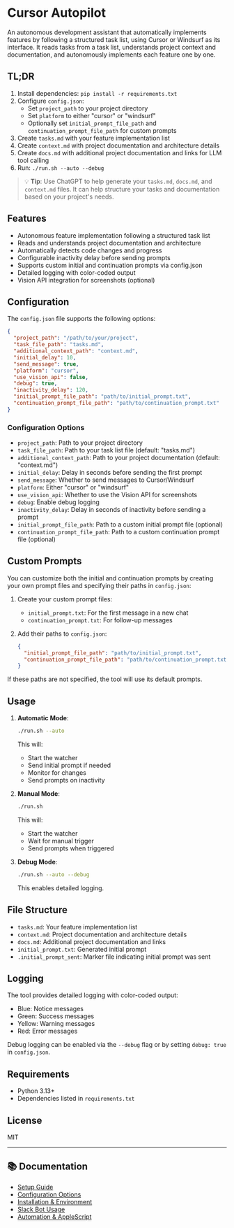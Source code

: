 # Cursor Autopilot

An autonomous development assistant that automatically implements features by following a structured task list, using Cursor or Windsurf as its interface. It reads tasks from a task list, understands project context and documentation, and autonomously implements each feature one by one.

## TL;DR

1. Install dependencies: `pip install -r requirements.txt`
2. Configure `config.json`:
   - Set `project_path` to your project directory
   - Set `platform` to either "cursor" or "windsurf"
   - Optionally set `initial_prompt_file_path` and `continuation_prompt_file_path` for custom prompts
3. Create `tasks.md` with your feature implementation list
4. Create `context.md` with project documentation and architecture details
5. Create `docs.md` with additional project documentation and links for LLM tool calling
6. Run: `./run.sh --auto --debug`

> 💡 **Tip**: Use ChatGPT to help generate your `tasks.md`, `docs.md`, and `context.md` files. It can help structure your tasks and documentation based on your project's needs.

## Features

- Autonomous feature implementation following a structured task list
- Reads and understands project documentation and architecture
- Automatically detects code changes and progress
- Configurable inactivity delay before sending prompts
- Supports custom initial and continuation prompts via config.json
- Detailed logging with color-coded output
- Vision API integration for screenshots (optional)

## Configuration

The `config.json` file supports the following options:

```json
{
  "project_path": "/path/to/your/project",
  "task_file_path": "tasks.md",
  "additional_context_path": "context.md",
  "initial_delay": 10,
  "send_message": true,
  "platform": "cursor",
  "use_vision_api": false,
  "debug": true,
  "inactivity_delay": 120,
  "initial_prompt_file_path": "path/to/initial_prompt.txt",
  "continuation_prompt_file_path": "path/to/continuation_prompt.txt"
}
```

### Configuration Options

- `project_path`: Path to your project directory
- `task_file_path`: Path to your task list file (default: "tasks.md")
- `additional_context_path`: Path to your project documentation (default: "context.md")
- `initial_delay`: Delay in seconds before sending the first prompt
- `send_message`: Whether to send messages to Cursor/Windsurf
- `platform`: Either "cursor" or "windsurf"
- `use_vision_api`: Whether to use the Vision API for screenshots
- `debug`: Enable debug logging
- `inactivity_delay`: Delay in seconds of inactivity before sending a prompt
- `initial_prompt_file_path`: Path to a custom initial prompt file (optional)
- `continuation_prompt_file_path`: Path to a custom continuation prompt file (optional)

## Custom Prompts

You can customize both the initial and continuation prompts by creating your own prompt files and specifying their paths in `config.json`:

1. Create your custom prompt files:
   - `initial_prompt.txt`: For the first message in a new chat
   - `continuation_prompt.txt`: For follow-up messages

2. Add their paths to `config.json`:
   ```json
   {
     "initial_prompt_file_path": "path/to/initial_prompt.txt",
     "continuation_prompt_file_path": "path/to/continuation_prompt.txt"
   }
   ```

If these paths are not specified, the tool will use its default prompts.

## Usage

1. **Automatic Mode**:
   ```bash
   ./run.sh --auto
   ```
   This will:
   - Start the watcher
   - Send initial prompt if needed
   - Monitor for changes
   - Send prompts on inactivity

2. **Manual Mode**:
   ```bash
   ./run.sh
   ```
   This will:
   - Start the watcher
   - Wait for manual trigger
   - Send prompts when triggered

3. **Debug Mode**:
   ```bash
   ./run.sh --auto --debug
   ```
   This enables detailed logging.

## File Structure

- `tasks.md`: Your feature implementation list
- `context.md`: Project documentation and architecture details
- `docs.md`: Additional project documentation and links
- `initial_prompt.txt`: Generated initial prompt
- `.initial_prompt_sent`: Marker file indicating initial prompt was sent

## Logging

The tool provides detailed logging with color-coded output:
- Blue: Notice messages
- Green: Success messages
- Yellow: Warning messages
- Red: Error messages

Debug logging can be enabled via the `--debug` flag or by setting `debug: true` in `config.json`.

## Requirements

- Python 3.13+
- Dependencies listed in `requirements.txt`

## License

MIT

---

## 📚 Documentation

- [Setup Guide](./docs/SETUP.md)
- [Configuration Options](./docs/CONFIGURATION.md)
- [Installation & Environment](./docs/INSTALLATION.md)
- [Slack Bot Usage](./docs/SLACK_BOT.md)
- [Automation & AppleScript](./docs/AUTOMATION.md)
